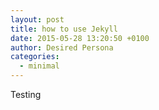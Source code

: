 ```yaml
---
layout: post
title: how to use Jekyll
date: 2015-05-28 13:20:50 +0100
author: Desired Persona
categories:
  - minimal
---
```


Testing

